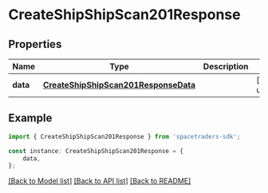 # CreateShipShipScan201Response


## Properties

Name | Type | Description | Notes
------------ | ------------- | ------------- | -------------
**data** | [**CreateShipShipScan201ResponseData**](CreateShipShipScan201ResponseData.md) |  | [default to undefined]

## Example

```typescript
import { CreateShipShipScan201Response } from 'spacetraders-sdk';

const instance: CreateShipShipScan201Response = {
    data,
};
```

[[Back to Model list]](../README.md#documentation-for-models) [[Back to API list]](../README.md#documentation-for-api-endpoints) [[Back to README]](../README.md)
